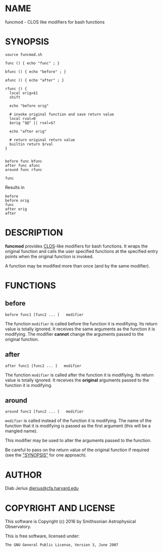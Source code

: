 # NAME

funcmod - CLOS like modifiers for bash functions

# SYNOPSIS

    source funcmod.sh

    func () { echo "func" ; }

    bfunc () { echo "before" ; }

    afunc () { echo "after" ; }

    rfunc () {
      local orig=$1
      shift

      echo "before orig"

      # invoke original function and save return value
      local rval=0
      $orig "$@" || rval=$?

      echo "after orig"

      # return original return value
      builtin return $rval
    }


    before func bfunc
    after func afunc
    around func rfunc

    func

Results in

    before
    before orig
    func
    after orig
    after

# DESCRIPTION

**funcmod** provides
[CLOS](https://en.wikipedia.org/wiki/Common_Lisp_Object_System)-like
modifiers for bash functions.  It wraps the original function and
calls the user specified functions at the specified entry points when
the original function is invoked.

A function may be modified more than once (and by the same modifier).

# FUNCTIONS

## before

    before func1 [func2 ... ]   modifier

The function `modifier` is called before the function it is
modifiying.  Its return value is totally ignored.  It receives the
same arguments as the function it is modifying.  The modifier
**cannot** change the arguments passed to the original function.

## after

    after func1 [func2 ... ]   modifier

The function `modifier` is called after the function it is
modifiying.  Its return value is totally ignored.  It receives the
**original** arguments passed to the function it is modifying.

## around

    around func1 [func2 ... ]   modifier

`modifier` is called instead of the function it is modifying.  The
name of the function that it is modifying is passed as the first
argument (this will be a mangled name).

This modifier may be used to alter the arguments passed to the function.

Be careful to pass on the return value of the original function if
required (see the ["SYNOPSIS"](#synopsis) for one approach).

# AUTHOR

Diab Jerius <djerius@cfa.harvard.edu>

# COPYRIGHT AND LICENSE

This software is Copyright (c) 2016 by Smithsonian Astrophysical Observatory.

This is free software, licensed under:

    The GNU General Public License, Version 3, June 2007
